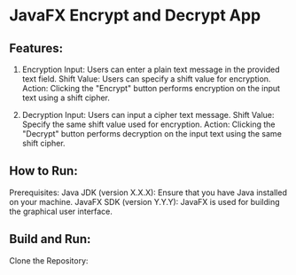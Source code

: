 # JavaFX Encrypt and Decrypt App

## Features:
1. Encryption
Input: Users can enter a plain text message in the provided text field.
Shift Value: Users can specify a shift value for encryption.
Action: Clicking the "Encrypt" button performs encryption on the input text using a shift cipher.

2. Decryption
Input: Users can input a cipher text message.
Shift Value: Specify the same shift value used for encryption.
Action: Clicking the "Decrypt" button performs decryption on the input text using the same shift cipher.

## How to Run:
Prerequisites:
Java JDK (version X.X.X): Ensure that you have Java installed on your machine.
JavaFX SDK (version Y.Y.Y): JavaFX is used for building the graphical user interface.

## Build and Run:
Clone the Repository:

